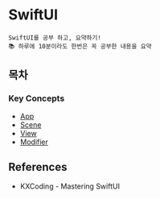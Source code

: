 
# SwiftUI
```
SwiftUI를 공부 하고, 요약하기!
📚 하루에 10분이라도 한번은 꼭 공부한 내용을 요약
```
## 목차

### Key Concepts
 - [App](./KeyConcepts/App.md)
 - [Scene](./KeyConcepts/Scene.md)
 - [View](./KeyConcepts/View.md)
 - [Modifier](./KeyConcepts/Modifier.md)

## References
 - KXCoding - Mastering SwiftUI
